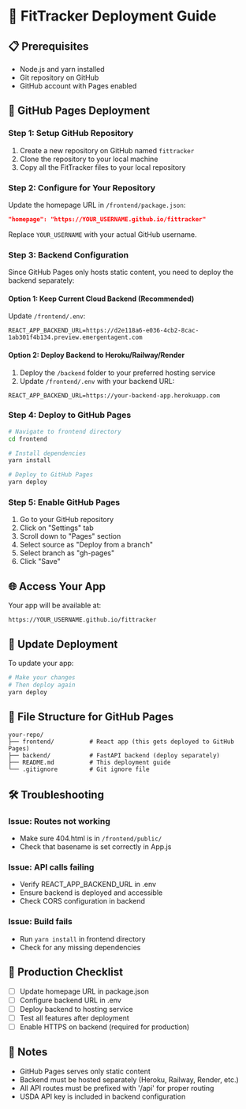 # 🚀 FitTracker Deployment Guide

## 📋 Prerequisites

- Node.js and yarn installed
- Git repository on GitHub
- GitHub account with Pages enabled

## 🔧 GitHub Pages Deployment

### Step 1: Setup GitHub Repository
1. Create a new repository on GitHub named `fittracker`
2. Clone the repository to your local machine
3. Copy all the FitTracker files to your local repository

### Step 2: Configure for Your Repository
Update the homepage URL in `/frontend/package.json`:
```json
"homepage": "https://YOUR_USERNAME.github.io/fittracker"
```
Replace `YOUR_USERNAME` with your actual GitHub username.

### Step 3: Backend Configuration
Since GitHub Pages only hosts static content, you need to deploy the backend separately:

#### Option 1: Keep Current Cloud Backend (Recommended)
Update `/frontend/.env`:
```env
REACT_APP_BACKEND_URL=https://d2e118a6-e036-4cb2-8cac-1ab301f4b134.preview.emergentagent.com
```

#### Option 2: Deploy Backend to Heroku/Railway/Render
1. Deploy the `/backend` folder to your preferred hosting service
2. Update `/frontend/.env` with your backend URL:
```env
REACT_APP_BACKEND_URL=https://your-backend-app.herokuapp.com
```

### Step 4: Deploy to GitHub Pages
```bash
# Navigate to frontend directory
cd frontend

# Install dependencies
yarn install

# Deploy to GitHub Pages
yarn deploy
```

### Step 5: Enable GitHub Pages
1. Go to your GitHub repository
2. Click on "Settings" tab
3. Scroll down to "Pages" section
4. Select source as "Deploy from a branch"
5. Select branch as "gh-pages"
6. Click "Save"

## 🌐 Access Your App
Your app will be available at:
```
https://YOUR_USERNAME.github.io/fittracker
```

## 🔄 Update Deployment
To update your app:
```bash
# Make your changes
# Then deploy again
yarn deploy
```

## 📁 File Structure for GitHub Pages
```
your-repo/
├── frontend/          # React app (this gets deployed to GitHub Pages)
├── backend/           # FastAPI backend (deploy separately)
├── README.md          # This deployment guide
└── .gitignore         # Git ignore file
```

## 🛠️ Troubleshooting

### Issue: Routes not working
- Make sure 404.html is in `/frontend/public/`
- Check that basename is set correctly in App.js

### Issue: API calls failing
- Verify REACT_APP_BACKEND_URL in .env
- Ensure backend is deployed and accessible
- Check CORS configuration in backend

### Issue: Build fails
- Run `yarn install` in frontend directory
- Check for any missing dependencies

## 🚀 Production Checklist
- [ ] Update homepage URL in package.json
- [ ] Configure backend URL in .env
- [ ] Deploy backend to hosting service
- [ ] Test all features after deployment
- [ ] Enable HTTPS on backend (required for production)

## 📝 Notes
- GitHub Pages serves only static content
- Backend must be hosted separately (Heroku, Railway, Render, etc.)
- All API routes must be prefixed with '/api' for proper routing
- USDA API key is included in backend configuration